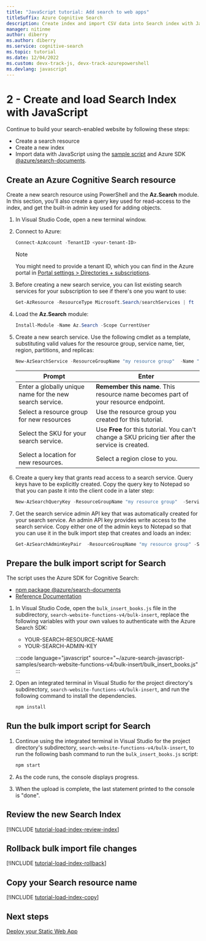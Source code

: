 ```yaml
---
title: "JavaScript tutorial: Add search to web apps" 
titleSuffix: Azure Cognitive Search
description: Create index and import CSV data into Search index with JavaScript using the npm SDK @azure/search-documents.
manager: nitinme
author: diberry
ms.author: diberry
ms.service: cognitive-search
ms.topic: tutorial
ms.date: 12/04/2022
ms.custom: devx-track-js, devx-track-azurepowershell
ms.devlang: javascript
---
```


# 2 - Create and load Search Index with JavaScript

Continue to build your search-enabled website by following these steps:
* Create a search resource
* Create a new index
* Import data with JavaScript using the [sample script](https://github.com/Azure-Samples/azure-search-javascript-samples/blob/main/search-website-functions-v4/bulk-insert/bulk_insert_books.js) and Azure SDK [@azure/search-documents](https://www.npmjs.com/package/@azure/search-documents).

## Create an Azure Cognitive Search resource

Create a new search resource using PowerShell and the **Az.Search** module. In this section, you'll also create a query key used for read-access to the index, and get the built-in admin key used for adding objects.

1. In Visual Studio Code, open a new terminal window.

1. Connect to Azure:

   ```powershell
   Connect-AzAccount -TenantID <your-tenant-ID>
   ```

   > [!NOTE]
   > You might need to provide a tenant ID, which you can find in the Azure portal in [Portal settings > Directories + subscriptions](../azure-portal/set-preferences.md).

1. Before creating a new search service, you can list existing search services for your subscription to see if there's one you want to use:

   ```powershell
   Get-AzResource -ResourceType Microsoft.Search/searchServices | ft
   ```

1. Load the **Az.Search** module: 

   ```powershell
   Install-Module -Name Az.Search -Scope CurrentUser
   ```

1. Create a new search service. Use the following cmdlet as a template, substituting valid values for the resource group, service name, tier, region, partitions, and replicas:

   ```powershell
   New-AzSearchService -ResourceGroupName "my resource group"  -Name "myDemoSearchSvc" -Sku "Free" -Location "West US" -PartitionCount 1 -ReplicaCount 1 -HostingMode Default
   ```

    |Prompt|Enter|
    |--|--|
    |Enter a globally unique name for the new search service.|**Remember this name**. This resource name becomes part of your resource endpoint.|
    |Select a resource group for new resources|Use the resource group you created for this tutorial.|
    |Select the SKU for your search service.|Use **Free** for this tutorial. You can't change a SKU pricing tier after the service is created.|
    |Select a location for new resources.|Select a region close to you.|

1. Create a query key that grants read access to a search service. Query keys have to be explicitly created. Copy the query key to Notepad so that you can paste it into the client code in a later step:

   ```powershell
   New-AzSearchQueryKey -ResourceGroupName "my resource group"  -ServiceName "myDemoSearchSvc" -Name "mySrchQueryKey"
   ```

1. Get the search service admin API key that was automatically created for your search service. An admin API key provides write access to the search service. Copy either one of the admin keys to Notepad so that you can use it in the bulk import step that creates and loads an index:

   ```powershell
   Get-AzSearchAdminKeyPair  -ResourceGroupName "my resource group" -ServiceName "myDemoSearchSvc" 
   ```

## Prepare the bulk import script for Search

The script uses the Azure SDK for Cognitive Search:

* [npm package @azure/search-documents](https://www.npmjs.com/package/@azure/search-documents)
* [Reference Documentation](/javascript/api/overview/azure/search-documents-readme)

1. In Visual Studio Code, open the `bulk_insert_books.js` file in the subdirectory,  `search-website-functions-v4/bulk-insert`, replace the following variables with your own values to authenticate with the Azure Search SDK:

    * YOUR-SEARCH-RESOURCE-NAME
    * YOUR-SEARCH-ADMIN-KEY

    :::code language="javascript" source="~/azure-search-javascript-samples/search-website-functions-v4/bulk-insert/bulk_insert_books.js" :::

1. Open an integrated terminal in Visual Studio for the project directory's subdirectory, `search-website-functions-v4/bulk-insert`, and run the following command to install the dependencies. 

    ```bash
    npm install 
    ```

## Run the bulk import script for Search

1. Continue using the integrated terminal in Visual Studio for the project directory's subdirectory, `search-website-functions-v4/bulk-insert`, to run the following bash command to run the `bulk_insert_books.js` script:

    ```javascript
    npm start
    ```

1. As the code runs, the console displays progress. 
1. When the upload is complete, the last statement printed to the console is "done".

## Review the new Search Index

[!INCLUDE [tutorial-load-index-review-index](includes/tutorial-add-search-website-load-index-review.md)]

## Rollback bulk import file changes

[!INCLUDE [tutorial-load-index-rollback](includes/tutorial-add-search-website-load-index-rollback-changes.md)]

## Copy your Search resource name

[!INCLUDE [tutorial-load-index-copy](includes/tutorial-add-search-website-load-index-copy-resource-name.md)]


## Next steps

[Deploy your Static Web App](tutorial-javascript-deploy-static-web-app.md)
